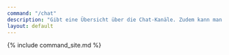 ```yaml
---
command: "/chat"
description: "Gibt eine Übersicht über die Chat-Kanäle. Zudem kann man in der Übersicht einen Chat-Kanal auswählen."
layout: default
---
```

{% include command_site.md %}
